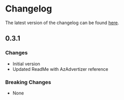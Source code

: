 # Changelog

The latest version of the changelog can be found [here](https://github.com/Azure/bicep-registry-modules/blob/main/avm/res/network/vpn-site/CHANGELOG.md).

## 0.3.1

### Changes

- Initial version
- Updated ReadMe with AzAdvertizer reference

### Breaking Changes

- None
